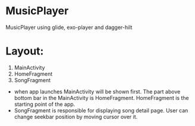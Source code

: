 # MusicPlayer
MusicPlayer using glide, exo-player and dagger-hilt


# Layout:

1. MainActivity
2. HomeFragment
3. SongFragment

- when app launches MainActivity will be shown first. The part above bottom bar in the MainActivity is HomeFragment. HomeFragment is the starting point of the app.
- SongFragment is responsible for displaying song detail page. User can change seekbar position by moving cursor over it.

